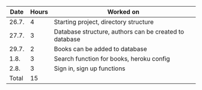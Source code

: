 | Date   | Hours | Worked on                                              |
| ------ | ----- | ------------------------------------------------------ |
| 26.7.  | 4     | Starting project, directory structure                  |
| 27.7.  | 3     | Database structure, authors can be created to database |
| 29.7.  | 2     | Books can be added to database                         |
| 1.8.   | 3     | Search function for books, heroku config               |
| 2.8.   | 3     | Sign in, sign up functions                             |
| Total  | 15    |                                                        |